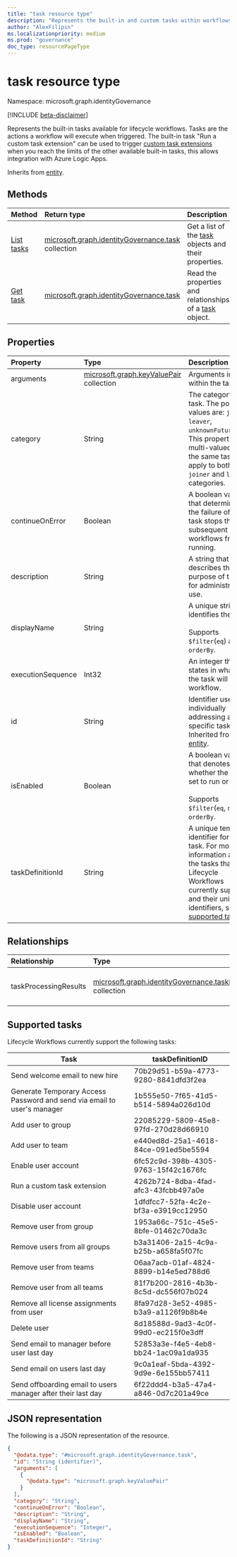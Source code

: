 ```yaml
---
title: "task resource type"
description: "Represents the built-in and custom tasks within workflows in Azure AD Lifecycle Workflows."
author: "AlexFilipin"
ms.localizationpriority: medium
ms.prod: "governance"
doc_type: resourcePageType
---
```


# task resource type

Namespace: microsoft.graph.identityGovernance

[!INCLUDE [beta-disclaimer](../../includes/beta-disclaimer.md)]

Represents the built-in tasks available for lifecycle workflows. Tasks are the actions a workflow will execute when triggered. The built-in task "Run a custom task extension" can be used to trigger [custom task extensions](../resources/identitygovernance-customtaskextension.md) when you reach the limits of the other available built-in tasks, this allows integration with Azure Logic Apps.

Inherits from [entity](../resources/entity.md).

## Methods

|Method|Return type|Description|
|:---|:---|:---|
|[List tasks](../api/identitygovernance-workflow-list-task.md)|[microsoft.graph.identityGovernance.task](../resources/identitygovernance-task.md) collection|Get a list of the [task](../resources/identitygovernance-task.md) objects and their properties.|
|[Get task](../api/identitygovernance-task-get.md)|[microsoft.graph.identityGovernance.task](../resources/identitygovernance-task.md)|Read the properties and relationships of a [task](../resources/identitygovernance-task.md) object.|


## Properties

|Property|Type|Description|
|:---|:---|:---|
|arguments|[microsoft.graph.keyValuePair](../resources/keyvaluepair.md) collection|Arguments included within the task.|
|category|String|The category of the task. The possible values are: `joiner`, `leaver`, `unknownFutureValue`. This property is multi-valued and the same task can apply to both `joiner` and `leaver` categories.|
|continueOnError|Boolean|A boolean value that determines if the failure of this task stops the subsequent workflows from running.|
|description|String|A string that describes the purpose of the task for administrative use.|
|displayName|String|A unique string that identifies the task. <br><br>Supports `$filter`(`eq`) and `orderBy`.|
|executionSequence|Int32|An integer that states in what order the task will run in a workflow.|
|id|String|Identifier used for individually addressing a specific task. Inherited from [entity](../resources/entity.md).|
|isEnabled|Boolean|A boolean value that denotes whether the task is set to run or not. <br><br>Supports `$filter`(`eq`, `ne`) and `orderBy`.|
|taskDefinitionId|String|A unique template identifier for the task. For more information about the tasks that Lifecycle Workflows currently supports and their unique identifiers, see [supported tasks](../resources/identitygovernance-task.md#supported-tasks)|

## Relationships

|Relationship|Type|Description|
|:---|:---|:---|
|taskProcessingResults|[microsoft.graph.identityGovernance.taskProcessingResult](../resources/identitygovernance-taskprocessingresult.md) collection|The result of processing the task.|

## Supported tasks

Lifecycle Workflows currently support the following tasks:

|Task  |taskDefinitionID  |
|---------|---------|
|Send welcome email to new hire |   70b29d51-b59a-4773-9280-8841dfd3f2ea      |
|Generate Temporary Access Password and send via email to user's manager     |  1b555e50-7f65-41d5-b514-5894a026d10d       |
|Add user to group     |    22085229-5809-45e8-97fd-270d28d66910     |
|Add user to team    |  e440ed8d-25a1-4618-84ce-091ed5be5594       |
|Enable user account    |    6fc52c9d-398b-4305-9763-15f42c1676fc     |
|Run a custom task extension    |    4262b724-8dba-4fad-afc3-43fcbb497a0e    |
|Disable user account  |   1dfdfcc7-52fa-4c2e-bf3a-e3919cc12950      |
|Remove user from group   |   1953a66c-751c-45e5-8bfe-01462c70da3c      |
|Remove users from all groups   |    b3a31406-2a15-4c9a-b25b-a658fa5f07fc     |
|Remove user from teams   |    06aa7acb-01af-4824-8899-b14e5ed788d6     |
|Remove user from all teams   |    81f7b200-2816-4b3b-8c5d-dc556f07b024     |
|Remove all license assignments from user    |    8fa97d28-3e52-4985-b3a9-a1126f9b8b4e     |
|Delete user    |    8d18588d-9ad3-4c0f-99d0-ec215f0e3dff     |
|Send email to manager before user last day   |    52853a3e-f4e5-4eb8-bb24-1ac09a1da935     |
|Send email on users last day  |    9c0a1eaf-5bda-4392-9d9e-6e155bb57411     |
|Send offboarding email to users manager after their last day   |    6f22ddd4-b3a5-47a4-a846-0d7c201a49ce     |

## JSON representation

The following is a JSON representation of the resource.
<!-- {
  "blockType": "resource",
  "keyProperty": "id",
  "@odata.type": "microsoft.graph.identityGovernance.task",
  "baseType": "microsoft.graph.entity",
  "openType": false
}
-->
``` json
{
  "@odata.type": "#microsoft.graph.identityGovernance.task",
  "id": "String (identifier)",
  "arguments": [
    {
      "@odata.type": "microsoft.graph.keyValuePair"
    }
  ],
  "category": "String",
  "continueOnError": "Boolean",
  "description": "String",
  "displayName": "String",
  "executionSequence": "Integer",
  "isEnabled": "Boolean",
  "taskDefinitionId": "String"
}
```
